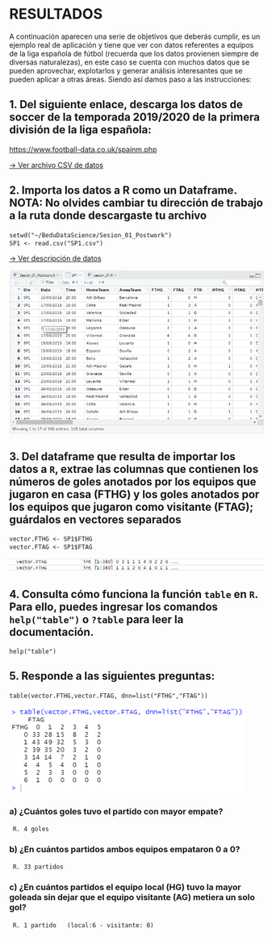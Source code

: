 # RESULTADOS
A continuación aparecen una serie de objetivos que deberás cumplir, es un ejemplo real de aplicación y tiene que ver con datos referentes a equipos de la liga española
de fútbol (recuerda que los datos provienen siempre de diversas naturalezas), en este caso se cuenta con muchos datos que se pueden aprovechar, explotarlos y generar análisis interesantes que se pueden aplicar a otras áreas. Siendo así damos paso a las instrucciones:

## 1. Del siguiente enlace, descarga los datos de soccer de la temporada 2019/2020 de la primera división de la liga española: 

https://www.football-data.co.uk/spainm.php

[-> Ver archivo CSV de datos](https://github.com/adavals/bedu-datascience-f2/blob/main/s1/postwork/SP1.csv)

## 2. Importa los datos a R como un Dataframe. NOTA: No olvides cambiar tu dirección de trabajo a la ruta donde descargaste tu archivo
```
setwd("~/BeduDataScience/Sesion_01_Postwork")
SP1 <- read.csv("SP1.csv")
```
[-> Ver descripción de datos](https://github.com/adavals/bedu-datascience-f2/blob/main/s1/postwork/notes.txt)

![csv cargado](https://github.com/adavals/bedu-datascience-f2/blob/main/s1/postwork/loaded_csv.png)

## 3. Del dataframe que resulta de importar los datos a `R`, extrae las columnas que contienen los números de goles anotados por los equipos que jugaron en casa (FTHG) y los goles anotados por los equipos que jugaron como visitante (FTAG); guárdalos en vectores separados
```
vector.FTHG <- SP1$FTHG
vector.FTAG <- SP1$FTAG
```
![vectores](https://github.com/adavals/bedu-datascience-f2/blob/main/s1/postwork/vectors_FTAG_FTHG.png)
## 4. Consulta cómo funciona la función `table` en `R`. Para ello, puedes ingresar los comandos `help("table")` o `?table` para leer la documentación.
```
help("table")
```

## 5. Responde a las siguientes preguntas:
```
table(vector.FTHG,vector.FTAG, dnn=list("FTHG","FTAG"))
```
![tabla](https://github.com/adavals/bedu-datascience-f2/blob/main/s1/postwork/result_table.png)

### a) ¿Cuántos goles tuvo el partido con mayor empate?
     R. 4 goles  
###  b) ¿En cuántos partidos ambos equipos empataron 0 a 0?
     R. 33 partidos
###  c) ¿En cuántos partidos el equipo local (HG) tuvo la mayor goleada sin dejar que el equipo visitante (AG) metiera un solo gol?
     R. 1 partido   (local:6 - visitante: 0)
